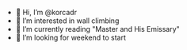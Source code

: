 - 👋 Hi, I’m @korcadr
- 👀 I’m interested in wall climbing
- 🌱 I’m currently reading "Master and His Emissary"
- 💞️ I’m looking for weekend to start

<!---
korcadr/korcadr is a ✨ special ✨ repository because its `README.md` (this file) appears on your GitHub profile.
You can click the Preview link to take a look at your changes.
--->
